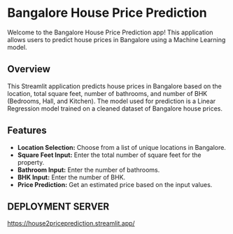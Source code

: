 # Bangalore House Price Prediction

Welcome to the Bangalore House Price Prediction app! This application allows users to predict house prices in Bangalore using a Machine Learning model.

## Overview

This Streamlit application predicts house prices in Bangalore based on the location, total square feet, number of bathrooms, and number of BHK (Bedrooms, Hall, and Kitchen). The model used for prediction is a Linear Regression model trained on a cleaned dataset of Bangalore house prices.

## Features

- **Location Selection:** Choose from a list of unique locations in Bangalore.
- **Square Feet Input:** Enter the total number of square feet for the property.
- **Bathroom Input:** Enter the number of bathrooms.
- **BHK Input:** Enter the number of BHK.
- **Price Prediction:** Get an estimated price based on the input values.

## DEPLOYMENT SERVER
https://house2priceprediction.streamlit.app/
